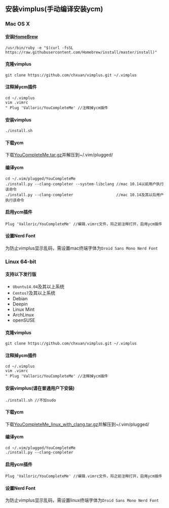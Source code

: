 ## 安装vimplus(手动编译安装ycm)

### Mac OS X

#### 安装[HomeBrew][3]
 
    /usr/bin/ruby -e "$(curl -fsSL https://raw.githubusercontent.com/Homebrew/install/master/install)"

#### 克隆vimplus

    git clone https://github.com/chxuan/vimplus.git ~/.vimplus
    
#### 注释掉ycm插件

    cd ~/.vimplus
    vim .vimrc
    " Plug 'Valloric/YouCompleteMe' //注释掉ycm插件
    
#### 安装vimplus

    ./install.sh

#### 下载ycm

下载[YouCompleteMe.tar.gz][1]并解压到~/.vim/plugged/

#### 编译ycm

    cd ~/.vim/plugged/YouCompleteMe
    ./install.py --clang-completer --system-libclang //mac 10.14以前用户执行该命令
    ./install.py --clang-completer                   //mac 10.14及其以后用户执行该命令

#### 启用ycm插件

    Plug 'Valloric/YouCompleteMe' //编辑.vimrc文件，将之前注释打开，启用ycm插件

#### 设置Nerd Font

为防止vimplus显示乱码，需设置mac终端字体为`Droid Sans Mono Nerd Font`

### Linux 64-bit

#### 支持以下发行版

 - `Ubuntu14.04`及其以上系统
 - `Centos7`及其以上系统
 - Debian
 - Deepin
 - Linux Mint
 - ArchLinux
 - openSUSE

#### 克隆vimplus

    git clone https://github.com/chxuan/vimplus.git ~/.vimplus
    
#### 注释掉ycm插件

    cd ~/.vimplus
    vim .vimrc
    " Plug 'Valloric/YouCompleteMe' //注释掉ycm插件
    
#### 安装vimplus(请在普通用户下安装)

    ./install.sh //不加sudo

#### 下载ycm

下载[YouCompleteMe_linux_with_clang.tar.gz][2]并解压到~/.vim/plugged/

#### 编译ycm

    cd ~/.vim/plugged/YouCompleteMe
    ./install.py --clang-completer

#### 启用ycm插件

    Plug 'Valloric/YouCompleteMe' //编辑.vimrc文件，将之前注释打开，启用ycm插件

#### 设置Nerd Font

为防止vimplus显示乱码，需设置linux终端字体为`Droid Sans Mono Nerd Font`


  [1]: https://pan.baidu.com/s/1-Z_U-eKbkMQqmI03qTzmFw
  [2]: https://pan.baidu.com/s/1eksvjwORYbZhG3phLNJHEQ
  [3]: https://brew.sh/
